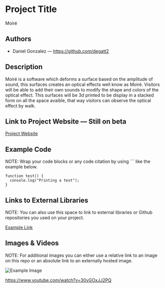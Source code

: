 # Project Title
Moiré

## Authors
- Daniel Gonzalez — https://github.com/degatt2

## Description
Moiré is a software which deforms a surface based on the amplitude of sound, this surfaces creates an optical effects well know as Moiré. Visitors will be able to add their own sounds to modify the shape and colors of the optical effect. This surfaces will be 3d printed to be display in a stacked form on all the space avaible, that way visitors can observe the optical effect by walk.

## Link to Project Website — Still on beta
[Project Website](http://degafolio.info/moire/index-en.html "Project Website")

## Example Code
NOTE: Wrap your code blocks or any code citation by using ``` like the example below.
```
function test() {
  console.log("Printing a test");
}
```
## Links to External Libraries
 NOTE: You can also use this space to link to external libraries or Github repositories you used on your project.

[Example Link](http://www.google.com "Example Link")

## Images & Videos
NOTE: For additional images you can either use a relative link to an image on this repo or an absolute link to an externally hosted image.

![Example Image](project_images/cover.jpg?raw=true "Example Image")

https://www.youtube.com/watch?v=30yGOxJJ2PQ
